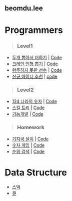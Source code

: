 ## beomdu.lee

# Programmers

>### Level1
- [두개 뽑아서 더하기](https://programmers.co.kr/learn/courses/30/lessons/68644) | [Code](./programers/programers-sum.js)
- [크레인 인형 뽑기](https://programmers.co.kr/learn/courses/30/lessons/64061) | [Code](./programers/programers-doll.js)
- [완주하지 못한 선수](https://programmers.co.kr/learn/courses/30/lessons/42576) | [Code](./programers/programers-marathon.js)
- [신규 아이디 추천](https://programmers.co.kr/learn/courses/30/lessons/72410) | [code](./programers/programers-new-id.js)

>### Level2
- [124 나라의 숫자](https://programmers.co.kr/learn/courses/30/lessons/12899) | [Code](./programers/programers-124.js)
- [스킬 트리](https://programmers.co.kr/learn/courses/30/lessons/49993) | [Code](./programers/programers-skill-tree.js)
- [기능개발](https://programmers.co.kr/learn/courses/30/lessons/42586) | [Code](./programers/programers-function-implementation.js)

>### Homework
- [기지국 설치](https://programmers.co.kr/learn/courses/30/lessons/12979) | [Code](./programers/programers-base-station-installation.js)
- [숫자 게임](https://programmers.co.kr/learn/courses/30/lessons/12987) | [Code](./programers/programers-number-game.js)
- [순위 검색](https://programmers.co.kr/learn/courses/30/lessons/72412) | [Code](./programers/programers-rank-search.js)

# Data Structure

- [스택](./dataStructure/stack.md)
- [큐](./dataStructure/queue.md)